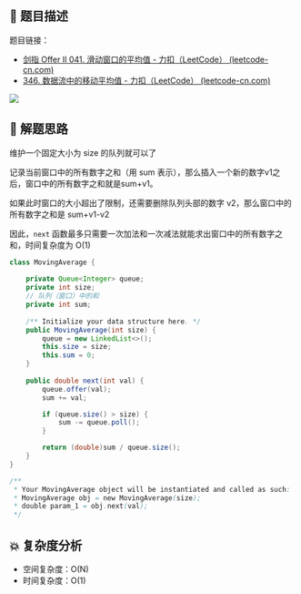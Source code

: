 ## 📃 题目描述

题目链接：

- [剑指 Offer II 041. 滑动窗口的平均值 - 力扣（LeetCode） (leetcode-cn.com)](https://leetcode-cn.com/problems/qIsx9U/)
- [346. 数据流中的移动平均值 - 力扣（LeetCode） (leetcode-cn.com)](https://leetcode-cn.com/problems/moving-average-from-data-stream/)

![](https://cs-wiki.oss-cn-shanghai.aliyuncs.com/img/20220418100138.png)

## 🔔 解题思路

维护一个固定大小为 size 的队列就可以了

记录当前窗口中的所有数字之和（用 sum 表示），那么插入一个新的数字v1之后，窗口中的所有数字之和就是sum+v1。

如果此时窗口的大小超出了限制，还需要删除队列头部的数字 v2，那么窗口中的所有数字之和是 sum+v1-v2

因此，`next` 函数最多只需要一次加法和一次减法就能求出窗口中的所有数字之和，时间复杂度为 O(1)


```java
class MovingAverage {
    
    private Queue<Integer> queue;
    private int size;
    // 队列（窗口）中的和
    private int sum;
    
    /** Initialize your data structure here. */
    public MovingAverage(int size) {
        queue = new LinkedList<>();
        this.size = size;
        this.sum = 0;
    }
    
    public double next(int val) {
        queue.offer(val);
        sum += val;

        if (queue.size() > size) {
            sum -= queue.poll();
        }

        return (double)sum / queue.size();
    }
}

/**
 * Your MovingAverage object will be instantiated and called as such:
 * MovingAverage obj = new MovingAverage(size);
 * double param_1 = obj.next(val);
 */
```

## 💥 复杂度分析

- 空间复杂度：O(N)
- 时间复杂度：O(1)

